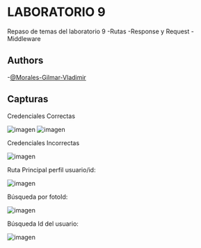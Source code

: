 # LABORATORIO 9

Repaso de temas del laboratorio 9 
-Rutas
-Response y Request
-Middleware




## Authors

-[@Morales-Gilmar-Vladimir](https://github.com/Morales-Gilmar-Vladimir)


## Capturas
Credenciales Correctas

![imagen](https://github.com/Ruizerick26/repaso-lab9/assets/117743844/7a2997b9-405d-4c01-bd21-c914fc5f272d)
![imagen](https://github.com/Ruizerick26/repaso-lab9/assets/117743844/820cc8c7-2cae-459f-bc00-2c549083a240)

Credenciales Incorrectas

![imagen](https://github.com/Ruizerick26/repaso-lab9/assets/117743844/1df26606-890c-4463-a4d4-f45434246fa4)

Ruta Principal perfil usuario/id: 	 

![imagen](https://github.com/Ruizerick26/repaso-lab9/assets/117743844/fffdb406-0eee-409b-97b4-298a2c40aa8a)

Búsqueda por fotoId:

![imagen](https://github.com/Ruizerick26/repaso-lab9/assets/117743844/429cc6ae-8e7b-477a-bc52-6fb42a9d81d7)

Búsqueda Id del usuario:

![imagen](https://github.com/Ruizerick26/repaso-lab9/assets/117743844/bfe4ce68-135e-4087-bfa1-b0dc1276c9ba)

 



